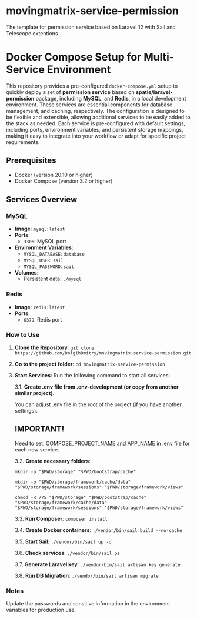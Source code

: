 # movingmatrix-service-permission
The template for permission service based on Laravel 12 with Sail and Telescope extentions.

# Docker Compose Setup for Multi-Service Environment

This repository provides a pre-configured `docker-compose.yml` setup to quickly deploy a set of **permission service** based on **spatie/laravel-permission** package, including **MySQL**, and **Redis**, in a local development environment. These services are essential components for database management, and caching, respectively. The configuration is designed to be flexible and extensible, allowing additional services to be easily added to the stack as needed. Each service is pre-configured with default settings, including ports, environment variables, and persistent storage mappings, making it easy to integrate into your workflow or adapt for specific project requirements.

## Prerequisites

- Docker (version 20.10 or higher)
- Docker Compose (version 3.2 or higher)

## Services Overview
### MySQL
- **Image**: `mysql:latest`
- **Ports**:
    - `3306`: MySQL port
- **Environment Variables**:
    - `MYSQL_DATABASE`: `database`
    - `MYSQL_USER`: `sail`
    - `MYSQL_PASSWORD`: `sail`
- **Volumes**:
    - Persistent data: `./mysql`

### Redis
- **Image**: `redis:latest`
- **Ports**:
    - `6379`: Redis port

### How to Use

1. **Clone the Repository**:
    `git clone https://github.com/DolgihDmitry/movingmatrix-service-permission.git`


2. **Go to the project folder**:
   `cd movingmatrix-service-permission`


3. **Start Services**:
   Run the following command to start all services:
   
	3.1. **Create .env file from .env-development (or copy from another similar project)**.

   	You can adjust .env file in the root of the project (if you have another settings).
   
  	## IMPORTANT!
   	Need to set:
   	COMPOSE_PROJECT_NAME and APP_NAME in .env file for each new service.

  	3.2. **Create necessary folders**: 

	`mkdir -p "$PWD/storage" "$PWD/bootstrap/cache"`

	`mkdir -p "$PWD/storage/framework/cache/data" "$PWD/storage/framework/sessions" "$PWD/storage/framework/views"`

	`chmod -R 775 "$PWD/storage" "$PWD/bootstrap/cache" "$PWD/storage/framework/cache/data" "$PWD/storage/framework/sessions" "$PWD/storage/framework/views"`

 	 3.3. **Run Composer**:
		`composer install`

  	3.4. **Create Docker containers**:
		`./vendor/bin/sail build --no-cache`

 	 3.5. **Start Sail**:
		`./vendor/bin/sail up -d`

  	3.6. **Check services**:
		`./vendor/bin/sail ps`

	  3.7. **Generate Laravel key**:
 		`./vendor/bin/sail artisan key:generate`

 	 3.8. **Run DB Migration**:
		`./vendor/bin/sail artisan migrate`

### Notes

Update the passwords and sensitive information in the environment variables for production use.
